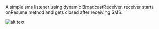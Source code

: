 A simple sms listener using dynamic BroadcastReceiver, receiver starts onResume method and gets closed after receiving SMS.


![alt text](https://docs.google.com/uc?id=18nav7JsepwMn7jm0lqdS7qp2edeays0C)
